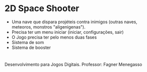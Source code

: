 # 2D Space Shooter

- Uma nave que dispara projéteis contra inimigos (outras naves, meteoros, monstros "aligenigenas").
- Precisa ter um menu iniciar (iniciar, configurações, sair)
- O Jogo precisa ter pelo menos duas fases
- Sistema de som
- Sistema de booster



#
#
#

Desenvolvimento para Jogos Digitais.
Professor: Fagner Menegasso